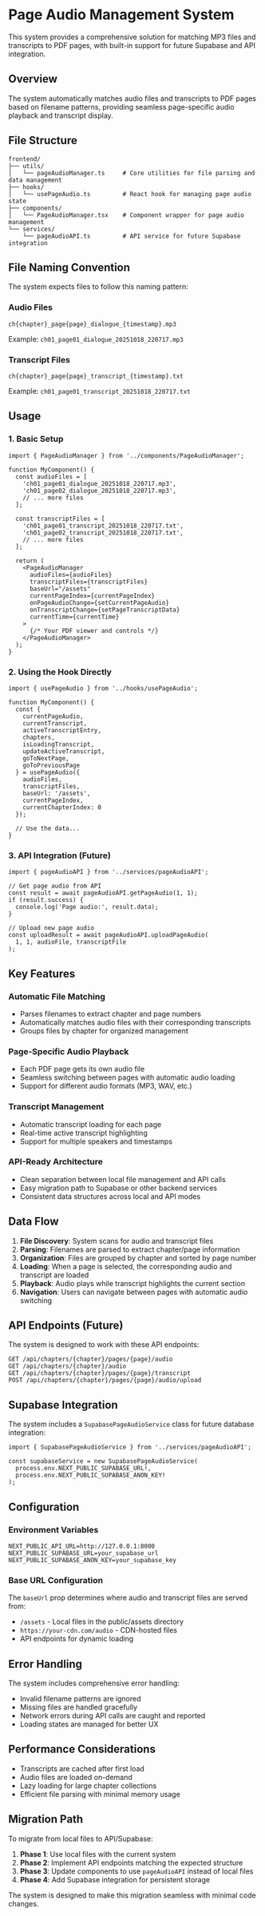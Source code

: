 # Page Audio Management System

This system provides a comprehensive solution for matching MP3 files and transcripts to PDF pages, with built-in support for future Supabase and API integration.

## Overview

The system automatically matches audio files and transcripts to PDF pages based on filename patterns, providing seamless page-specific audio playback and transcript display.

## File Structure

```
frontend/
├── utils/
│   └── pageAudioManager.ts     # Core utilities for file parsing and data management
├── hooks/
│   └── usePageAudio.ts         # React hook for managing page audio state
├── components/
│   └── PageAudioManager.tsx    # Component wrapper for page audio management
└── services/
    └── pageAudioAPI.ts         # API service for future Supabase integration
```

## File Naming Convention

The system expects files to follow this naming pattern:

### Audio Files
```
ch{chapter}_page{page}_dialogue_{timestamp}.mp3
```
Example: `ch01_page01_dialogue_20251018_220717.mp3`

### Transcript Files
```
ch{chapter}_page{page}_transcript_{timestamp}.txt
```
Example: `ch01_page01_transcript_20251018_220717.txt`

## Usage

### 1. Basic Setup

```tsx
import { PageAudioManager } from '../components/PageAudioManager';

function MyComponent() {
  const audioFiles = [
    'ch01_page01_dialogue_20251018_220717.mp3',
    'ch01_page02_dialogue_20251018_220717.mp3',
    // ... more files
  ];

  const transcriptFiles = [
    'ch01_page01_transcript_20251018_220717.txt',
    'ch01_page02_transcript_20251018_220717.txt',
    // ... more files
  ];

  return (
    <PageAudioManager
      audioFiles={audioFiles}
      transcriptFiles={transcriptFiles}
      baseUrl="/assets"
      currentPageIndex={currentPageIndex}
      onPageAudioChange={setCurrentPageAudio}
      onTranscriptChange={setPageTranscriptData}
      currentTime={currentTime}
    >
      {/* Your PDF viewer and controls */}
    </PageAudioManager>
  );
}
```

### 2. Using the Hook Directly

```tsx
import { usePageAudio } from '../hooks/usePageAudio';

function MyComponent() {
  const {
    currentPageAudio,
    currentTranscript,
    activeTranscriptEntry,
    chapters,
    isLoadingTranscript,
    updateActiveTranscript,
    goToNextPage,
    goToPreviousPage
  } = usePageAudio({
    audioFiles,
    transcriptFiles,
    baseUrl: '/assets',
    currentPageIndex,
    currentChapterIndex: 0
  });

  // Use the data...
}
```

### 3. API Integration (Future)

```tsx
import { pageAudioAPI } from '../services/pageAudioAPI';

// Get page audio from API
const result = await pageAudioAPI.getPageAudio(1, 1);
if (result.success) {
  console.log('Page audio:', result.data);
}

// Upload new page audio
const uploadResult = await pageAudioAPI.uploadPageAudio(
  1, 1, audioFile, transcriptFile
);
```

## Key Features

### Automatic File Matching
- Parses filenames to extract chapter and page numbers
- Automatically matches audio files with their corresponding transcripts
- Groups files by chapter for organized management

### Page-Specific Audio Playback
- Each PDF page gets its own audio file
- Seamless switching between pages with automatic audio loading
- Support for different audio formats (MP3, WAV, etc.)

### Transcript Management
- Automatic transcript loading for each page
- Real-time active transcript highlighting
- Support for multiple speakers and timestamps

### API-Ready Architecture
- Clean separation between local file management and API calls
- Easy migration path to Supabase or other backend services
- Consistent data structures across local and API modes

## Data Flow

1. **File Discovery**: System scans for audio and transcript files
2. **Parsing**: Filenames are parsed to extract chapter/page information
3. **Organization**: Files are grouped by chapter and sorted by page number
4. **Loading**: When a page is selected, the corresponding audio and transcript are loaded
5. **Playback**: Audio plays while transcript highlights the current section
6. **Navigation**: Users can navigate between pages with automatic audio switching

## API Endpoints (Future)

The system is designed to work with these API endpoints:

```
GET /api/chapters/{chapter}/pages/{page}/audio
GET /api/chapters/{chapter}/audio
GET /api/chapters/{chapter}/pages/{page}/transcript
POST /api/chapters/{chapter}/pages/{page}/audio/upload
```

## Supabase Integration

The system includes a `SupabasePageAudioService` class for future database integration:

```tsx
import { SupabasePageAudioService } from '../services/pageAudioAPI';

const supabaseService = new SupabasePageAudioService(
  process.env.NEXT_PUBLIC_SUPABASE_URL!,
  process.env.NEXT_PUBLIC_SUPABASE_ANON_KEY!
);
```

## Configuration

### Environment Variables
```env
NEXT_PUBLIC_API_URL=http://127.0.0.1:8000
NEXT_PUBLIC_SUPABASE_URL=your_supabase_url
NEXT_PUBLIC_SUPABASE_ANON_KEY=your_supabase_key
```

### Base URL Configuration
The `baseUrl` prop determines where audio and transcript files are served from:
- `/assets` - Local files in the public/assets directory
- `https://your-cdn.com/audio` - CDN-hosted files
- API endpoints for dynamic loading

## Error Handling

The system includes comprehensive error handling:
- Invalid filename patterns are ignored
- Missing files are handled gracefully
- Network errors during API calls are caught and reported
- Loading states are managed for better UX

## Performance Considerations

- Transcripts are cached after first load
- Audio files are loaded on-demand
- Lazy loading for large chapter collections
- Efficient file parsing with minimal memory usage

## Migration Path

To migrate from local files to API/Supabase:

1. **Phase 1**: Use local files with the current system
2. **Phase 2**: Implement API endpoints matching the expected structure
3. **Phase 3**: Update components to use `pageAudioAPI` instead of local files
4. **Phase 4**: Add Supabase integration for persistent storage

The system is designed to make this migration seamless with minimal code changes.
